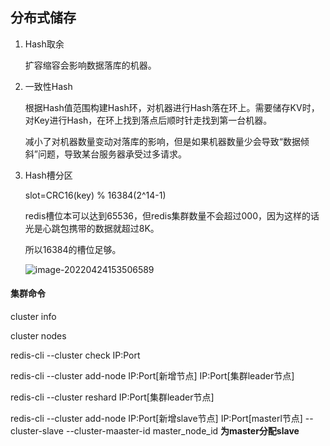 ## 分布式储存

1. Hash取余

   扩容缩容会影响数据落库的机器。

2. 一致性Hash

   根据Hash值范围构建Hash环，对机器进行Hash落在环上。需要储存KV时，对Key进行Hash，在环上找到落点后顺时针走找到第一台机器。

   减小了对机器数量变动对落库的影响，但是如果机器数量少会导致“数据倾斜”问题，导致某台服务器承受过多请求。

3. Hash槽分区

   slot=CRC16(key) % 16384(2^14-1)

   redis槽位本可以达到65536，但redis集群数量不会超过000，因为这样的话光是心跳包携带的数据就超过8K。

   所以16384的槽位足够。

   ![image-20220424153506589](E:\学习笔记\typora\img\image-20220424153506589.png)

#### 集群命令

cluster info

cluster nodes

redis-cli --cluster check IP:Port

redis-cli --cluster add-node IP:Port[新增节点] IP:Port[集群leader节点]

redis-cli --cluster reshard  IP:Port[集群leader节点] 

redis-cli --cluster add-node IP:Port[新增slave节点]  IP:Port[masterl节点] --cluster-slave --cluster-maaster-id master_node_id	**为master分配slave**

